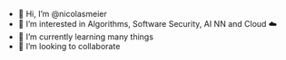 - 👋 Hi, I’m @nicolasmeier
- 👀 I’m interested in Algorithms, Software Security, AI NN and Cloud ☁️
- 🌱 I’m currently learning many things
- 💞️ I’m looking to collaborate
<!--- - 📫 How to reach me --->

<!---
nicolasmeier/nicolasmeier is a ✨ special ✨ repository because its `README.md` (this file) appears on your GitHub profile.
You can click the Preview link to take a look at your changes.
--->
